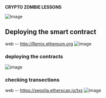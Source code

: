 <b>CRYPTO ZOMBIE LESSONS</b>
<BR>


![Image](https://github.com/user-attachments/assets/0e74b579-8fe2-4c19-b31d-242c4cbdd52c)

## Deploying the smart contract
web -- http://Remix.ethereum.org
![image](https://github.com/user-attachments/assets/1a322f8a-c9f3-4835-bae3-ddfc98b41895)

### deploying the contracts
![image](https://github.com/user-attachments/assets/e0a4029a-be6d-4609-92b5-70e3c04f1ddf)

### checking transections
web -- https://sepolia.etherscan.io/txs
![image](https://github.com/user-attachments/assets/7f4ead98-fb97-4ed1-a801-415394738b7f)





